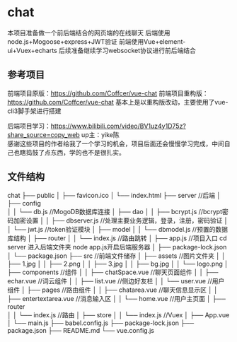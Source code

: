 # chat
本项目准备做一个前后端结合的网页端的在线聊天
后端使用node.js+Mogoose+express+JWT验证
前端使用Vue+element-ui+Vuex+echarts
后续准备继续学习websocket协议进行前后端结合

## 参考项目
前端项目原版：https://github.com/Coffcer/vue-chat
前端项目重构版：https://github.com/Coffcer/vue-chat
基本上是以重构版改动，主要使用了vue-cli3脚手架进行搭建

后端项目学习：https://www.bilibili.com/video/BV1uz4y1D75z?share_source=copy_web
up主：yike陈
<br>
感谢这些项目的作者给我了一个学习的机会，项目后面还会慢慢学习完成，中间自己也瞎捣鼓了点东西，学的也不是很扎实。
## 文件结构
chat
├── public
│   ├── favicon.ico
│   └── index.html
├── server                      //后端
│   ├── config                  
│   │   └── db.js               //MogoDB数据库连接
│   ├── dao
│   │   ├── bcrypt.js           //bcrypt密码加密设置
│   │   ├── dbserver.js         //处理主要业务逻辑，登录，注册，密码验证
│   │   └── jwt.js              //token验证模块
│   ├── model
│   │   └── dbmodel.js          //预置的数据库结构
│   ├── router
│   │   └── index.js            //路由跳转
│   ├── app.js                  //项目入口 cd server 进入后端文件夹 node app.js开启后端服务器
│   ├── package-lock.json
│   └── package.json
├── src                         //前端文件储存
│   ├── assets                  //图片文件夹
│   │   ├── 1.jpg
│   │   ├── 2.png
│   │   ├── 3.jpg
│   │   ├── bg.jpg
│   │   └── logo.png
│   ├── components              //组件
│   │   ├── chatSpace.vue       //聊天页面组件
│   │   ├── echar.vue           //词云组件
│   │   ├── list.vue            //侧边好友栏
│   │   └── user.vue            //用户组件
│   ├── pages                   //路由组件
│   │   ├── chatarea.vue        //聊天信息显示区
│   │   ├── entertextarea.vue   //消息输入区
│   │   └── home.vue            //用户主页面
│   ├── router                  
│   │   └── index.js            //路由
│   ├── store
│   │   └── index.js            //Vuex
│   ├── App.vue
│   └── main.js
├── babel.config.js
├── package-lock.json
├── package.json
├── README.md
└── vue.config.js
